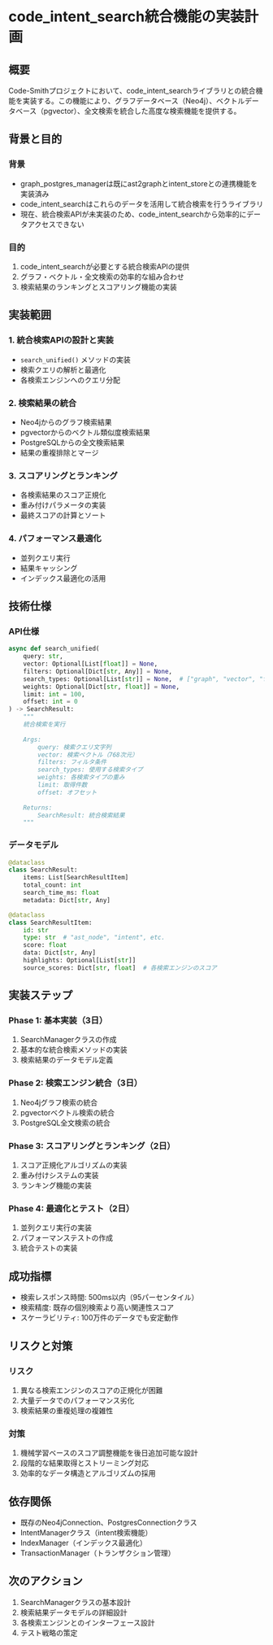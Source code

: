 # code_intent_search統合機能の実装計画

## 概要
Code-Smithプロジェクトにおいて、code_intent_searchライブラリとの統合機能を実装する。この機能により、グラフデータベース（Neo4j）、ベクトルデータベース（pgvector）、全文検索を統合した高度な検索機能を提供する。

## 背景と目的
### 背景
- graph_postgres_managerは既にast2graphとintent_storeとの連携機能を実装済み
- code_intent_searchはこれらのデータを活用して統合検索を行うライブラリ
- 現在、統合検索APIが未実装のため、code_intent_searchから効率的にデータアクセスできない

### 目的
1. code_intent_searchが必要とする統合検索APIの提供
2. グラフ・ベクトル・全文検索の効率的な組み合わせ
3. 検索結果のランキングとスコアリング機能の実装

## 実装範囲
### 1. 統合検索APIの設計と実装
- `search_unified()` メソッドの実装
- 検索クエリの解析と最適化
- 各検索エンジンへのクエリ分配

### 2. 検索結果の統合
- Neo4jからのグラフ検索結果
- pgvectorからのベクトル類似度検索結果
- PostgreSQLからの全文検索結果
- 結果の重複排除とマージ

### 3. スコアリングとランキング
- 各検索結果のスコア正規化
- 重み付けパラメータの実装
- 最終スコアの計算とソート

### 4. パフォーマンス最適化
- 並列クエリ実行
- 結果キャッシング
- インデックス最適化の活用

## 技術仕様
### API仕様
```python
async def search_unified(
    query: str,
    vector: Optional[List[float]] = None,
    filters: Optional[Dict[str, Any]] = None,
    search_types: Optional[List[str]] = None,  # ["graph", "vector", "fulltext"]
    weights: Optional[Dict[str, float]] = None,
    limit: int = 100,
    offset: int = 0
) -> SearchResult:
    """
    統合検索を実行
    
    Args:
        query: 検索クエリ文字列
        vector: 検索ベクトル（768次元）
        filters: フィルタ条件
        search_types: 使用する検索タイプ
        weights: 各検索タイプの重み
        limit: 取得件数
        offset: オフセット
        
    Returns:
        SearchResult: 統合検索結果
    """
```

### データモデル
```python
@dataclass
class SearchResult:
    items: List[SearchResultItem]
    total_count: int
    search_time_ms: float
    metadata: Dict[str, Any]

@dataclass 
class SearchResultItem:
    id: str
    type: str  # "ast_node", "intent", etc.
    score: float
    data: Dict[str, Any]
    highlights: Optional[List[str]]
    source_scores: Dict[str, float]  # 各検索エンジンのスコア
```

## 実装ステップ
### Phase 1: 基本実装（3日）
1. SearchManagerクラスの作成
2. 基本的な統合検索メソッドの実装
3. 検索結果のデータモデル定義

### Phase 2: 検索エンジン統合（3日）
1. Neo4jグラフ検索の統合
2. pgvectorベクトル検索の統合
3. PostgreSQL全文検索の統合

### Phase 3: スコアリングとランキング（2日）
1. スコア正規化アルゴリズムの実装
2. 重み付けシステムの実装
3. ランキング機能の実装

### Phase 4: 最適化とテスト（2日）
1. 並列クエリ実行の実装
2. パフォーマンステストの作成
3. 統合テストの実装

## 成功指標
- 検索レスポンス時間: 500ms以内（95パーセンタイル）
- 検索精度: 既存の個別検索より高い関連性スコア
- スケーラビリティ: 100万件のデータでも安定動作

## リスクと対策
### リスク
1. 異なる検索エンジンのスコアの正規化が困難
2. 大量データでのパフォーマンス劣化
3. 検索結果の重複処理の複雑性

### 対策
1. 機械学習ベースのスコア調整機能を後日追加可能な設計
2. 段階的な結果取得とストリーミング対応
3. 効率的なデータ構造とアルゴリズムの採用

## 依存関係
- 既存のNeo4jConnection、PostgresConnectionクラス
- IntentManagerクラス（intent検索機能）
- IndexManager（インデックス最適化）
- TransactionManager（トランザクション管理）

## 次のアクション
1. SearchManagerクラスの基本設計
2. 検索結果データモデルの詳細設計
3. 各検索エンジンとのインターフェース設計
4. テスト戦略の策定